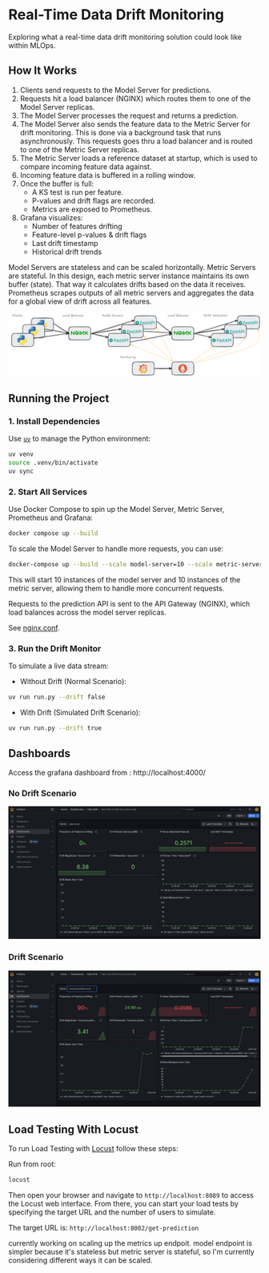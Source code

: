 # Real-Time Data Drift Monitoring

Exploring what a real-time data drift monitoring solution could look like within MLOps.

## How It Works
1. Clients send requests to the Model Server for predictions.
2. Requests hit a load balancer (NGINX) which routes them to one of the Model Server replicas.
3. The Model Server processes the request and returns a prediction.
4. The Model Server also sends the feature data to the Metric Server for drift monitoring. This is done via a background task that runs asynchronously. This requests goes thru a load balancer and is routed to one of the Metric Server replicas.
5. The Metric Server loads a reference dataset at startup, which is used to compare incoming feature data against.
6. Incoming feature data is buffered in a rolling window.
7. Once the buffer is full:
   - A KS test is run per feature.
   - P-values and drift flags are recorded.
   - Metrics are exposed to Prometheus.
8. Grafana visualizes:
   - Number of features drifting
   - Feature-level p-values & drift flags
   - Last drift timestamp
   - Historical drift trends

Model Servers are stateless and can be scaled horizontally. Metric Servers are stateful. In this design, each metric server instance maintains its own buffer (state). That way it calculates drifts based on the data it receives.  Prometheus scrapes outputs of all metric servers and aggregates the data for a global view of drift across all features.

![system-diagram](assets/system-diagramv2.png)


## Running the Project

### 1. Install Dependencies

Use [`uv`](https://github.com/astral-sh/uv) to manage the Python environment:

```bash
uv venv
source .venv/bin/activate
uv sync
```

### 2. Start All Services
Use Docker Compose to spin up  the Model Server, Metric Server, Prometheus and Grafana:

```bash
docker compose up --build
```

To scale the Model Server to handle more requests, you can use:
```bash
docker-compose up --build --scale model-server=10 --scale metric-server=10
```

This will start 10 instances of the model server and 10 instances of the metric server, allowing them to handle more concurrent requests.

Requests to the prediction API is sent to the API Gateway (NGINX), which load balances across the model server replicas.

See [nginx.conf](nginx/nginx.conf).

### 3. Run the Drift Monitor
To simulate a live data stream:
- Without Drift (Normal Scenario):
```bash
uv run run.py --drift false
```

- With Drift (Simulated Drift Scenario):
```bash
uv run run.py --drift true
```

## Dashboards

Access the grafana dashboard from : http://localhost:4000/

### No Drift Scenario

![No Drift Scenario](assets/no-drift.png)

### Drift Scenario

![Drift Scenario](assets/drift.png)


## Load Testing With Locust

To run Load Testing with [Locust](https://docs.locust.io/en/stable/quickstart.html) follow these steps:

Run from root:

```bash
locust
```

Then open your browser and navigate to `http://localhost:8089` to access the Locust web interface. From there, you can start your load tests by specifying the target URL and the number of users to simulate.

The target URL is: `http://localhost:8002/get-prediction`


currently working on scaling up the metrics up endpoit. model endpoint is simpler because it's stateless but metric server is stateful, so I'm currently considering different ways it can be scaled.